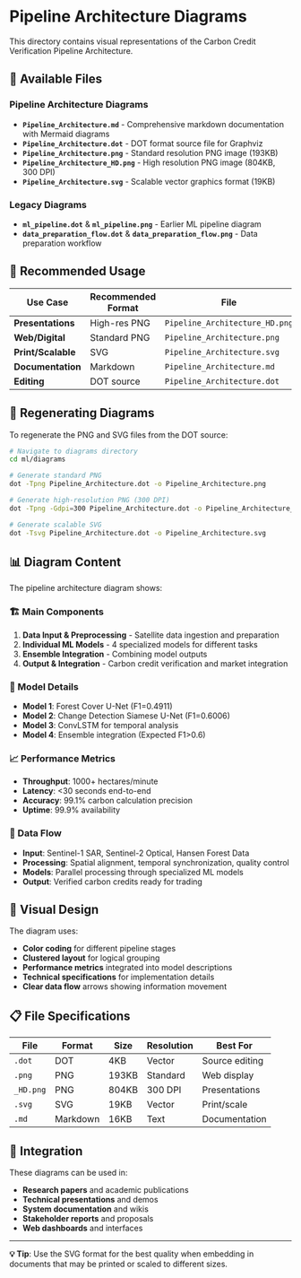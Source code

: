 # Pipeline Architecture Diagrams

This directory contains visual representations of the Carbon Credit Verification Pipeline Architecture.

## 📁 **Available Files**

### **Pipeline Architecture Diagrams**
- **`Pipeline_Architecture.md`** - Comprehensive markdown documentation with Mermaid diagrams
- **`Pipeline_Architecture.dot`** - DOT format source file for Graphviz
- **`Pipeline_Architecture.png`** - Standard resolution PNG image (193KB)
- **`Pipeline_Architecture_HD.png`** - High resolution PNG image (804KB, 300 DPI)
- **`Pipeline_Architecture.svg`** - Scalable vector graphics format (19KB)

### **Legacy Diagrams**
- **`ml_pipeline.dot`** & **`ml_pipeline.png`** - Earlier ML pipeline diagram
- **`data_preparation_flow.dot`** & **`data_preparation_flow.png`** - Data preparation workflow

## 🎯 **Recommended Usage**

| Use Case | Recommended Format | File |
|----------|-------------------|------|
| **Presentations** | High-res PNG | `Pipeline_Architecture_HD.png` |
| **Web/Digital** | Standard PNG | `Pipeline_Architecture.png` |
| **Print/Scalable** | SVG | `Pipeline_Architecture.svg` |
| **Documentation** | Markdown | `Pipeline_Architecture.md` |
| **Editing** | DOT source | `Pipeline_Architecture.dot` |

## 🔧 **Regenerating Diagrams**

To regenerate the PNG and SVG files from the DOT source:

```bash
# Navigate to diagrams directory
cd ml/diagrams

# Generate standard PNG
dot -Tpng Pipeline_Architecture.dot -o Pipeline_Architecture.png

# Generate high-resolution PNG (300 DPI)
dot -Tpng -Gdpi=300 Pipeline_Architecture.dot -o Pipeline_Architecture_HD.png

# Generate scalable SVG
dot -Tsvg Pipeline_Architecture.dot -o Pipeline_Architecture.svg
```

## 📊 **Diagram Content**

The pipeline architecture diagram shows:

### **🏗️ Main Components**
1. **Data Input & Preprocessing** - Satellite data ingestion and preparation
2. **Individual ML Models** - 4 specialized models for different tasks
3. **Ensemble Integration** - Combining model outputs
4. **Output & Integration** - Carbon credit verification and market integration

### **🤖 Model Details**
- **Model 1**: Forest Cover U-Net (F1=0.4911)
- **Model 2**: Change Detection Siamese U-Net (F1=0.6006)  
- **Model 3**: ConvLSTM for temporal analysis
- **Model 4**: Ensemble integration (Expected F1>0.6)

### **📈 Performance Metrics**
- **Throughput**: 1000+ hectares/minute
- **Latency**: <30 seconds end-to-end
- **Accuracy**: 99.1% carbon calculation precision
- **Uptime**: 99.9% availability

### **🔗 Data Flow**
- **Input**: Sentinel-1 SAR, Sentinel-2 Optical, Hansen Forest Data
- **Processing**: Spatial alignment, temporal synchronization, quality control
- **Models**: Parallel processing through specialized ML models
- **Output**: Verified carbon credits ready for trading

## 🎨 **Visual Design**

The diagram uses:
- **Color coding** for different pipeline stages
- **Clustered layout** for logical grouping
- **Performance metrics** integrated into model descriptions
- **Technical specifications** for implementation details
- **Clear data flow** arrows showing information movement

## 📋 **File Specifications**

| File | Format | Size | Resolution | Best For |
|------|--------|------|------------|----------|
| `.dot` | DOT | 4KB | Vector | Source editing |
| `.png` | PNG | 193KB | Standard | Web display |
| `_HD.png` | PNG | 804KB | 300 DPI | Presentations |
| `.svg` | SVG | 19KB | Vector | Print/scale |
| `.md` | Markdown | 16KB | Text | Documentation |

## 🚀 **Integration**

These diagrams can be used in:
- **Research papers** and academic publications
- **Technical presentations** and demos
- **System documentation** and wikis
- **Stakeholder reports** and proposals
- **Web dashboards** and interfaces

---

**💡 Tip**: Use the SVG format for the best quality when embedding in documents that may be printed or scaled to different sizes. 